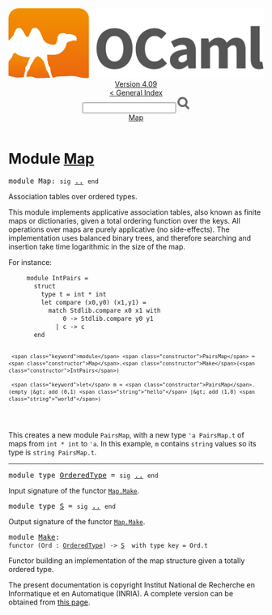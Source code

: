 <!-- ((! set title API !)) ((! set documentation !)) ((! set api !)) ((! set nobreadcrumb !)) -->
<div class="api"><header><nav class="toc brand"><a class="brand" href="https://ocaml.org/"><img src="colour-logo-gray.svg" class="svg" alt="OCaml"></a></nav><nav class="toc"><div class="toc_version"><a href="/docs" id="version-select">Version 4.09</a></div><a href="index.html">&lt; General Index</a><div class="api_search"><input type="text" name="apisearch" id="api_search" oninput="mySearch(false);" onkeypress="this.oninput();" onclick="this.oninput();" onpaste="this.oninput();">
<img src="search_icon.svg" alt="Search" class="svg" onclick="mySearch(false)"></div>
<div id="search_results"></div><div class="toc_title"><a href="#top">Map</a></div><ul></ul></nav></header>

<h1>Module <a href="type_Map.html">Map</a></h1>

<pre><span id="MODULEMap"><span class="keyword">module</span> Map</span>: <code class="code"><span class="keyword">sig</span></code> <a href="Map.html">..</a> <code class="code"><span class="keyword">end</span></code></pre><div class="info module top">
<div class="info-desc">
<p>Association tables over ordered types.</p>

<p>This module implements applicative association tables, also known as
   finite maps or dictionaries, given a total ordering function
   over the keys.
   All operations over maps are purely applicative (no side-effects).
   The implementation uses balanced binary trees, and therefore searching
   and insertion take time logarithmic in the size of the map.</p>

<p>For instance:</p>
<pre class="codepre"><code class="code">     <span class="keyword">module</span> <span class="constructor">IntPairs</span> =
       <span class="keyword">struct</span>
         <span class="keyword">type</span> t = int * int
         <span class="keyword">let</span> compare (x0,y0) (x1,y1) =
           <span class="keyword">match</span> <span class="constructor">Stdlib</span>.compare x0 x1 <span class="keyword">with</span>
               0 <span class="keywordsign">-&gt;</span> <span class="constructor">Stdlib</span>.compare y0 y1
             <span class="keywordsign">|</span> c <span class="keywordsign">-&gt;</span> c
       <span class="keyword">end</span>

     <span class="keyword">module</span> <span class="constructor">PairsMap</span> = <span class="constructor">Map</span>.<span class="constructor">Make</span>(<span class="constructor">IntPairs</span>)

     <span class="keyword">let</span> m = <span class="constructor">PairsMap</span>.(empty |&gt; add (0,1) <span class="string">"hello"</span> |&gt; add (1,0) <span class="string">"world"</span>)
   </code></pre>
<p>This creates a new module <code class="code"><span class="constructor">PairsMap</span></code>, with a new type <code class="code"><span class="keywordsign">'</span>a&nbsp;<span class="constructor">PairsMap</span>.t</code>
   of maps from <code class="code">int&nbsp;*&nbsp;int</code> to <code class="code"><span class="keywordsign">'</span>a</code>. In this example, <code class="code">m</code> contains <code class="code">string</code>
   values so its type is <code class="code">string&nbsp;<span class="constructor">PairsMap</span>.t</code>.</p>
</div>
</div>
<hr width="100%">

<pre><span id="MODULETYPEOrderedType"><span class="keyword">module type</span> <a href="Map.OrderedType.html">OrderedType</a></span> = <code class="code"><span class="keyword">sig</span></code> <a href="Map.OrderedType.html">..</a> <code class="code"><span class="keyword">end</span></code></pre><div class="info">
<p>Input signature of the functor <a href="Map.Make.html"><code class="code"><span class="constructor">Map</span>.<span class="constructor">Make</span></code></a>.</p>

</div>

<pre><span id="MODULETYPES"><span class="keyword">module type</span> <a href="Map.S.html">S</a></span> = <code class="code"><span class="keyword">sig</span></code> <a href="Map.S.html">..</a> <code class="code"><span class="keyword">end</span></code></pre><div class="info">
<p>Output signature of the functor <a href="Map.Make.html"><code class="code"><span class="constructor">Map</span>.<span class="constructor">Make</span></code></a>.</p>

</div>

<pre><span id="MODULEMake"><span class="keyword">module</span> <a href="Map.Make.html">Make</a></span>: <div class="sig_block"><code class="code"><span class="keyword">functor</span>&nbsp;(</code><code class="code"><span class="constructor">Ord</span></code><code class="code">&nbsp;:&nbsp;</code><code class="type"><a href="Map.OrderedType.html">OrderedType</a></code><code class="code">)&nbsp;<span class="keywordsign">-&gt;</span>&nbsp;</code><code class="type"><a href="Map.S.html">S</a></code><code class="type">  with type key = Ord.t</code></div></pre><div class="info">
<p>Functor building an implementation of the map structure
   given a totally ordered type.</p>

</div>

<div class="copyright">The present documentation is copyright Institut National de Recherche en Informatique et en Automatique (INRIA). A complete version can be obtained from <a href="http://caml.inria.fr/pub/docs/manual-ocaml/">this page</a>.</div></div>